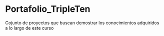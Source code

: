 # Portafolio_TripleTen
Cojunto de proyectos que buscan demostrar los conocimientos adquiridos a lo largo de este curso
